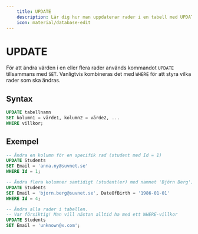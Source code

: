 ```yaml
---
    title: UPDATE
    description: Lär dig hur man uppdaterar rader i en tabell med UPDATE.
    icon: material/database-edit
---
```


# UPDATE

För att ändra värden i en eller flera rader används kommandot `UPDATE` tillsammans med `SET`. Vanligtvis kombineras det med `WHERE` för att styra vilka rader som ska ändras.  

## Syntax
```sql
UPDATE tabellnamn
SET kolumn1 = värde1, kolumn2 = värde2, ...
WHERE villkor;
```
## Exempel

```sql
-- Ändra en kolumn för en specifik rad (student med Id = 1)
UPDATE Students
SET Email = 'anna.ny@suvnet.se'
WHERE Id = 1;

-- Ändra flera kolumner samtidigt (student(er) med namnet 'Björn Berg')
UPDATE Students
SET Email = 'bjorn.berg@suvnet.se', DateOfBirth = '1986-01-01'
WHERE Id = 4;

-- Ändra alla rader i tabellen.
-- Var försiktig! Man vill nästan alltid ha med ett WHERE-villkor
UPDATE Students
SET Email = 'unknown@x.com';
```